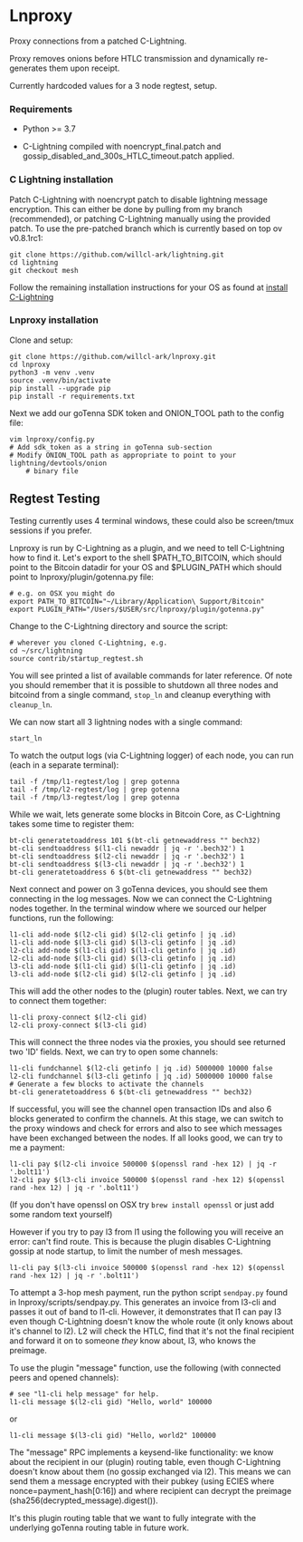 # Lnproxy

Proxy connections from a patched C-Lightning.

Proxy removes onions before HTLC transmission and dynamically re-generates them upon receipt.

Currently hardcoded values for a 3 node regtest, setup. 

### Requirements

* Python >= 3.7
    
* C-Lightning compiled with noencrypt_final.patch and gossip_disabled_and_300s_HTLC_timeout.patch applied.


### C Lightning installation

Patch C-Lightning with noencrypt patch to disable lightning message encryption. This can either be done by pulling from my branch (recommended), or patching C-Lightning manually using the provided patch. To use the pre-patched branch which is currently based on top ov v0.8.1rc1:

    git clone https://github.com/willcl-ark/lightning.git
    cd lightning
    git checkout mesh

Follow the remaining installation instructions for your OS as found at [install C-Lightning](https://github.com/willcl-ark/lightning/blob/noencrypt-mesh/doc/INSTALL.md)


### Lnproxy installation

Clone and setup:

    git clone https://github.com/willcl-ark/lnproxy.git
    cd lnproxy
    python3 -m venv .venv
    source .venv/bin/activate
    pip install --upgrade pip
    pip install -r requirements.txt
    
Next we add our goTenna SDK token and ONION_TOOL path to the config file:

    vim lnproxy/config.py
    # Add sdk_token as a string in goTenna sub-section
    # Modify ONION_TOOL path as appropriate to point to your lightning/devtools/onion 
        # binary file
    
    
## Regtest Testing

Testing currently uses 4 terminal windows, these could also be screen/tmux sessions if you prefer.

Lnproxy is run by C-Lightning as a plugin, and we need to tell C-Lightning how to find it. Let's export to the shell $PATH_TO_BITCOIN, which should point to the Bitcoin datadir for your OS and $PLUGIN_PATH which should point to lnproxy/plugin/gotenna.py file:

    # e.g. on OSX you might do
    export PATH_TO_BITCOIN="~/Library/Application\ Support/Bitcoin"
    export PLUGIN_PATH="/Users/$USER/src/lnproxy/plugin/gotenna.py"
    
Change to the C-Lightning directory and source the script:

    # wherever you cloned C-Lightning, e.g.
    cd ~/src/lightning
    source contrib/startup_regtest.sh

You will see printed a list of available commands for later reference. Of note you should remember that it is possible to shutdown all three nodes and bitcoind from a single command, `stop_ln` and cleanup everything with `cleanup_ln`.

We can now start all 3 lightning nodes with a single command:

    start_ln
    
To watch the output logs (via C-Lightning logger) of each node, you can run (each in a separate terminal):

    tail -f /tmp/l1-regtest/log | grep gotenna
    tail -f /tmp/l2-regtest/log | grep gotenna
    tail -f /tmp/l3-regtest/log | grep gotenna

While we wait, lets generate some blocks in Bitcoin Core, as C-Lightning takes some time to register them:

    bt-cli generatetoaddress 101 $(bt-cli getnewaddress "" bech32)
    bt-cli sendtoaddress $(l1-cli newaddr | jq -r '.bech32') 1
    bt-cli sendtoaddress $(l2-cli newaddr | jq -r '.bech32') 1
    bt-cli sendtoaddress $(l3-cli newaddr | jq -r '.bech32') 1
    bt-cli generatetoaddress 6 $(bt-cli getnewaddress "" bech32)
    
Next connect and power on 3 goTenna devices, you should see them connecting in the log messages. Now we can connect the C-Lightning nodes together. In the terminal window where we sourced our helper functions, run the following:

    l1-cli add-node $(l2-cli gid) $(l2-cli getinfo | jq .id)
    l1-cli add-node $(l3-cli gid) $(l3-cli getinfo | jq .id)
    l2-cli add-node $(l1-cli gid) $(l1-cli getinfo | jq .id)
    l2-cli add-node $(l3-cli gid) $(l3-cli getinfo | jq .id)
    l3-cli add-node $(l1-cli gid) $(l1-cli getinfo | jq .id)
    l3-cli add-node $(l2-cli gid) $(l2-cli getinfo | jq .id)

This will add the other nodes to the (plugin) router tables. Next, we can try to connect them together:

    l1-cli proxy-connect $(l2-cli gid)
    l2-cli proxy-connect $(l3-cli gid)

This will connect the three nodes via the proxies, you should see returned two 'ID' fields. Next, we can try to open some channels:

    l1-cli fundchannel $(l2-cli getinfo | jq .id) 5000000 10000 false
    l2-cli fundchannel $(l3-cli getinfo | jq .id) 5000000 10000 false
    # Generate a few blocks to activate the channels
    bt-cli generatetoaddress 6 $(bt-cli getnewaddress "" bech32)
    
If successful, you will see the channel open transaction IDs and also 6 blocks generated to confirm the channels. At this stage, we can switch to the proxy windows and check for errors and also to see which messages have been exchanged between the nodes. If all looks good, we can try to me a payment:

    l1-cli pay $(l2-cli invoice 500000 $(openssl rand -hex 12) | jq -r '.bolt11')
    l2-cli pay $(l3-cli invoice 500000 $(openssl rand -hex 12) $(openssl rand -hex 12) | jq -r '.bolt11')

(If you don't have openssl on OSX try `brew install openssl` or just add some random text yourself)

However if you try to pay l3 from l1 using the following you will receive an error: can't find route. This is because the plugin disables C-Lightning gossip at node startup, to limit the number of mesh messages.

    l1-cli pay $(l3-cli invoice 500000 $(openssl rand -hex 12) $(openssl rand -hex 12) | jq -r '.bolt11')


To attempt a 3-hop mesh payment, run the python script `sendpay.py` found in lnproxy/scripts/sendpay.py.
This generates an invoice from l3-cli and passes it out of band to l1-cli. However, it demonstrates that l1 can pay l3 even though C-Lightning doesn't know the whole route (it only knows about it's channel to l2). L2 will check the HTLC, find that it's not the final recipient and forward it on to someone _they_ know about, l3, who knows the preimage.

To use the plugin "message" function, use the following (with connected peers and opened channels):

    # see "l1-cli help message" for help.
    l1-cli message $(l2-cli gid) "Hello, world" 100000

or

    l1-cli message $(l3-cli gid) "Hello, world2" 100000
    
The "message" RPC implements a keysend-like functionality: we know about the recipient in our (plugin) routing table, even though C-Lightning doesn't know about them (no gossip exchanged via l2). This means we can send them a message encrypted with their pubkey (using ECIES where nonce=payment_hash[0:16]) and where recipient can decrypt the preimage (sha256(decrypted_message).digest()).

It's this plugin routing table that we want to fully integrate with the underlying goTenna routing table in future work.